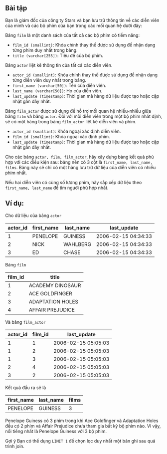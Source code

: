 ## Bài tập
Bạn là giám đốc của công ty Stars và bạn lưu trữ thông tin về các diễn viên của mình và các bộ phim của bạn trong các mối quan hệ dưới đây:

Bảng `film` là một danh sách của tất cả các bộ phim có tiềm năng:

- `film_id (smallint)`: Khóa chính thay thế được sử dụng để nhận dạng từng phim duy nhất trong bảng.
- `title (varchar[255])`: Tiêu đề của bộ phim.

Bảng `actor` liệt kê thông tin của tất cả các diễn viên.

- `actor_id (smallint)`: Khóa chính thay thế được sử dụng để nhận dạng từng diễn viên duy nhất trong bảng.
- `first_name (varchar[50])`: Tên của diễn viên.
- `last_name (varchar[50])`: Họ của diễn viên.
- `last_update (timestamp)`: Thời gian mà hàng dữ liệu được tạo hoặc cập nhật gần đây nhất.

Bảng `film_actor` được sử dụng để hỗ trợ mối quan hệ nhiều-nhiều giữa bảng `film` và bảng `actor`. Đối với mỗi diễn viên trong một bộ phim nhất định, sẽ có một hàng trong bảng `film_actor` liệt kê diễn viên và phim.

- `actor_id (smallint)`: Khóa ngoại xác định diễn viên.
- `film_id (smallint)`: Khóa ngoại xác định phim.
- `last_update (timestamp)`: Thời gian mà hàng dữ liệu được tạo hoặc cập nhật gần đây nhất.

Cho các bảng `actor, film, film_actor`, hãy xây dựng bảng kết quả phù hợp với các điều kiện sau: bảng nên có 3 cột là `first_name, last_name, films`. Bảng này sẽ chỉ có một hàng lưu trữ dữ liệu của diễn viên có nhiều phim nhất.

Nếu hai diễn viên có cùng số lượng phim, hãy sắp xếp dữ liệu theo `first_name, last_name` để tìm người phù hợp nhất.

## Ví dụ: 
Cho dữ liệu của bảng `actor`

actor_id	| first_name	| last_name	| last_update
----------|-------------|-----------|------------
1	| PENELOPE	| GUINESS	|2006-02-15 04:34:33
2	| NICK	| WAHLBERG	| 2006-02-15 04:34:33
3	| ED	| CHASE	| 2006-02-15 04:34:33

Bảng `film`

film_id | title
--------|------
1	| ACADEMY DINOSAUR
2	| ACE GOLDFINGER
3	| ADAPTATION HOLES
4	| AFFAIR PREJUDICE

Và bảng `film_actor`

actor_id	| film_id	| last_update
----------|---------|------------
1	| 1	| 2006-02-15 05:05:03
1	| 2	| 2006-02-15 05:05:03
1	| 3	| 2006-02-15 05:05:03
2	| 4	| 2006-02-15 05:05:03
3	| 2	| 2006-02-15 05:05:03

Kết quả đầu ra sẽ là

first_name	| last_name	| films
------------|-----------|------
PENELOPE	| GUINESS	| 3

Penelope Guiness có 3 phim trong khi Ace Goldfinger và Adaptation Holes đều có 2 phim và Affair Prejudice chưa tham gia bất kỳ bộ phim nào. Vì vậy, nổi tiếng nhất là Penelope Guiness với 3 bộ phim.

Gợi ý
Bạn có thể dụng `LIMIT 1` để chọn lọc duy nhất một bản ghi sau quá trình join. 
